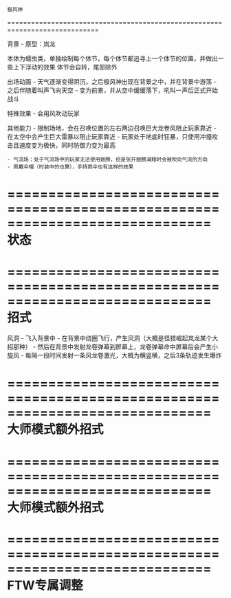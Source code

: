 ﻿
																							极风神



=============================================================================



背景
	- 原型：岚龙

本体为蠕虫类，单独绘制每个体节，每个体节都追寻上一个体节的位置，并做出一些上下浮动的效果
体节会自转，尾部除外

出场动画
	- 天气逐渐变得阴沉，之后极风神出现在背景之中，并在背景中游荡
	- 之后伴随着叫声飞向天空
	- 变为前景，并从空中缓缓落下，吼叫一声后正式开始战斗

特殊效果
	- 会用风吹动玩家

其他能力
	- 限制场地，会在召唤位置的左右两边召唤巨大龙卷风阻止玩家靠近
	- 在太空中会产生巨大雷暴以阻止玩家靠近
	- 玩家处于地底时狂暴，只使用冲撞攻击且速度变为极快，同时防御力变为最高

	- 气流场：处于气流场中的玩家无法使用翅膀，但是张开翅膀滑翔时会被吹向气流的方向
	- 佩戴伞帽（时装中的也算），手持雨伞也有这样的效果


=============================================================================
																							状态
=============================================================================



=============================================================================
																							招式
=============================================================================


风洞
	- 飞入背景中
	- 在背景中绕圈飞行，产生风洞（大概是怪猎崛起岚龙某个大招那种）
	- 然后在背景中发射龙卷弹幕到屏幕上，龙卷弹幕命中屏幕后会产生小旋风
	- 每隔一段时间发射一条风龙卷激光，大概为横竖横，之后3条轨迹发生爆炸


=============================================================================
																				大师模式额外招式
=============================================================================


=============================================================================
																				大师模式额外招式
=============================================================================


=============================================================================
																					FTW专属调整
=============================================================================



